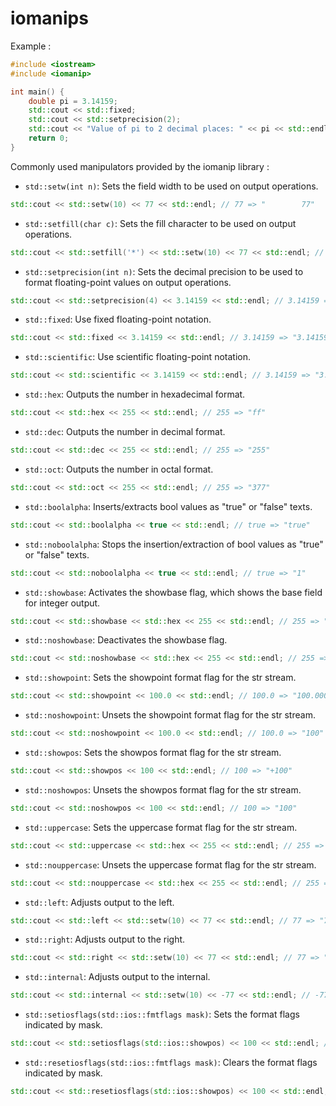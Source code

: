 # iomanips

Example :

```c++
#include <iostream>
#include <iomanip>

int main() {
    double pi = 3.14159;
    std::cout << std::fixed;
    std::cout << std::setprecision(2);
    std::cout << "Value of pi to 2 decimal places: " << pi << std::endl;
    return 0;
}
```

Commonly used manipulators provided by the iomanip library :

- `std::setw(int n)`: Sets the field width to be used on output operations.

```c++
std::cout << std::setw(10) << 77 << std::endl; // 77 => "        77"
```

- `std::setfill(char c)`: Sets the fill character to be used on output operations.

```c++
std::cout << std::setfill('*') << std::setw(10) << 77 << std::endl; // 77 => "********77"
```

- `std::setprecision(int n)`: Sets the decimal precision to be used to format floating-point values on output operations.

```c++
std::cout << std::setprecision(4) << 3.14159 << std::endl; // 3.14159 => "3.1416"
```

- `std::fixed`: Use fixed floating-point notation.

```c++
std::cout << std::fixed << 3.14159 << std::endl; // 3.14159 => "3.141590"
```

- `std::scientific`: Use scientific floating-point notation.

```c++
std::cout << std::scientific << 3.14159 << std::endl; // 3.14159 => "3.141590e+00"
```

- `std::hex`: Outputs the number in hexadecimal format.

```c++
std::cout << std::hex << 255 << std::endl; // 255 => "ff"
```

- `std::dec`: Outputs the number in decimal format.

```c++
std::cout << std::dec << 255 << std::endl; // 255 => "255"
```

- `std::oct`: Outputs the number in octal format.

```c++
std::cout << std::oct << 255 << std::endl; // 255 => "377"
```

- `std::boolalpha`: Inserts/extracts bool values as "true" or "false" texts.

```c++
std::cout << std::boolalpha << true << std::endl; // true => "true"
```

- `std::noboolalpha`: Stops the insertion/extraction of bool values as "true" or "false" texts.

```c++
std::cout << std::noboolalpha << true << std::endl; // true => "1"
```

- `std::showbase`: Activates the showbase flag, which shows the base field for integer output.

```c++
std::cout << std::showbase << std::hex << 255 << std::endl; // 255 => "0xff"
```

- `std::noshowbase`: Deactivates the showbase flag.

```c++
std::cout << std::noshowbase << std::hex << 255 << std::endl; // 255 => "ff"
```

- `std::showpoint`: Sets the showpoint format flag for the str stream.

```c++
std::cout << std::showpoint << 100.0 << std::endl; // 100.0 => "100.000000"
```

- `std::noshowpoint`: Unsets the showpoint format flag for the str stream.

```c++
std::cout << std::noshowpoint << 100.0 << std::endl; // 100.0 => "100"
```

- `std::showpos`: Sets the showpos format flag for the str stream.

```c++
std::cout << std::showpos << 100 << std::endl; // 100 => "+100"
```

- `std::noshowpos`: Unsets the showpos format flag for the str stream.

```c++
std::cout << std::noshowpos << 100 << std::endl; // 100 => "100"
```

- `std::uppercase`: Sets the uppercase format flag for the str stream.

```c++
std::cout << std::uppercase << std::hex << 255 << std::endl; // 255 => "FF"
```

- `std::nouppercase`: Unsets the uppercase format flag for the str stream.

```c++
std::cout << std::nouppercase << std::hex << 255 << std::endl; // 255 => "ff"
```

- `std::left`: Adjusts output to the left.

```c++
std::cout << std::left << std::setw(10) << 77 << std::endl; // 77 => "77        "
```

- `std::right`: Adjusts output to the right.

```c++
std::cout << std::right << std::setw(10) << 77 << std::endl; // 77 => "        77"
```

- `std::internal`: Adjusts output to the internal.

```c++
std::cout << std::internal << std::setw(10) << -77 << std::endl; // -77 => "-       77"
```

- `std::setiosflags(std::ios::fmtflags mask)`: Sets the format flags indicated by mask.

```c++
std::cout << std::setiosflags(std::ios::showpos) << 100 << std::endl; // 100 => "+100"
```

- `std::resetiosflags(std::ios::fmtflags mask)`: Clears the format flags indicated by mask.

```c++
std::cout << std::resetiosflags(std::ios::showpos) << 100 << std::endl; // 100 => "100"
```
